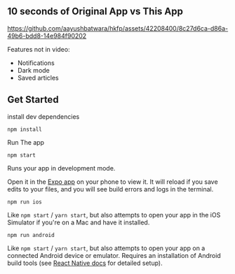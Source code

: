 
## 10 seconds of Original App vs This App
https://github.com/aayushbatwara/hkfp/assets/42208400/8c27d6ca-d86a-49b6-bdd8-14e984f90202

Features not in video:
- Notifications
- Dark mode
- Saved articles


## Get Started

install dev dependencies

`npm install`
 
Run The app

`npm start`

Runs your app in development mode.

Open it in the [Expo app](https://expo.io) on your phone to view it. It will reload if you save edits to your files, and you will see build errors and logs in the terminal.

`npm run ios`

Like `npm start` / `yarn start`, but also attempts to open your app in the iOS Simulator if you're on a Mac and have it installed.

`npm run android`

Like `npm start` / `yarn start`, but also attempts to open your app on a connected Android device or emulator. Requires an installation of Android build tools (see [React Native docs](https://facebook.github.io/react-native/docs/getting-started.html) for detailed setup).
